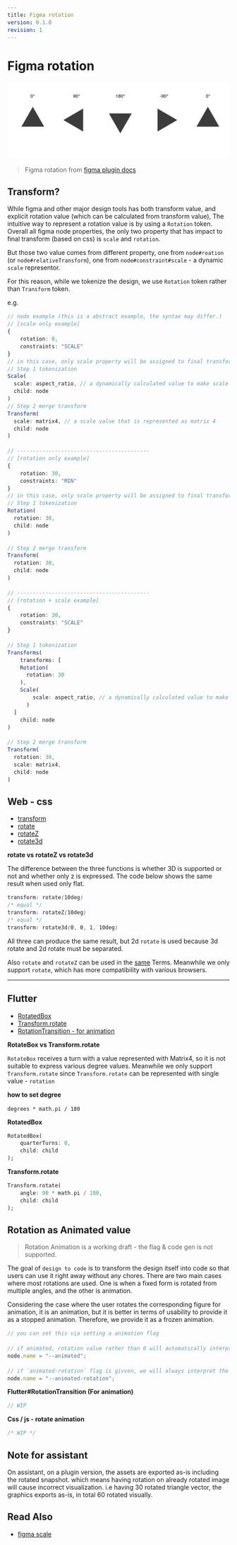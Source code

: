 ```yaml
---
title: Figma rotation
version: 0.1.0
revision: 1
---
```


# Figma rotation

![](./assets/figma-rotation-example.png)

<!-- Figma rotation has -179~180 only. -->

> Figma rotation from [figma plugin docs](https://www.figma.com/plugin-docs/api/properties/nodes-rotation/#docsNav)

## Transform?

While figma and other major design tools has both transform value, and explicit rotation value (which can be calculated from transform value), The intuitive way to represent a rotation value is by using a `Rotation` token. Overall all figma node properties, the only two property that has impact to final transform (based on css) is `scale` and `rotation`.

But those two value comes from different property, one from `node#roation` (or `node#relativeTransform`), one from `node#constraint#scale` - a dynamic `scale` representor.

For this reason, while we tokenize the design, we use `Rotation` token rather than `Transform` token.

e.g.

```typescript
// node example (this is a abstract example, the syntax may differ.)
// [scale only example]
{
    rotation: 0,
    constraints: "SCALE"
}
// in this case, only scale property will be assigned to final transform value.
// Step 1 tokenization
Scale(
  scale: aspect_ratio, // a dynamically calculated value to make scale responsive
  child: node
)
// Step 2 merge transform
Transform(
  scale: matrix4, // a scale value that is represented as matrix 4
  child: node
)

// ------------------------------------------
// [rotation only example]
{
    rotation: 30,
    constraints: "MIN"
}
// in this case, only scale property will be assigned to final transform value.
// Step 1 tokenization
Rotation(
  rotation: 30,
  child: node
)

// Step 2 merge transform
Transform(
  rotation: 30,
  child: node
)

// ------------------------------------------
// [rotation + scale example]
{
    rotation: 30,
    constraints: "SCALE"
}

// Step 1 tokenization
Transforms(
	transforms: [
    Rotation(
      rotation: 30
    ),
    Scale(
	    scale: aspect_ratio, // a dynamically calculated value to make scale responsive
	  )
  ]
	child: node
)

// Step 2 merge transform
Transform(
  rotation: 30,
  scale: matrix4,
  child: node
)
```

## Web - css

- [transform](https://developer.mozilla.org/en-US/docs/Web/CSS/transform)
- [rotate](<https://developer.mozilla.org/en-US/docs/Web/CSS/transform-function/rotate()>)
- [rotateZ](<https://developer.mozilla.org/en-US/docs/Web/CSS/transform-function/rotateZ()>)
- [rotate3d](<https://developer.mozilla.org/en-US/docs/Web/CSS/transform-function/rotate3d()>)

**rotate vs rotateZ vs rotate3d**

<!-- 세 함수의 차이는 3D 지원 여부와 z만 표현하느냐 마느냐의 차이입니다. 평면적으로만 사용할 경우 아래 코드는 같은 결과를 보입니다. -->

The difference between the three functions is whether 3D is supported or not and whether only z is expressed. The code below shows the same result when used only flat.

```css
transform: rotate(10deg)
/* equal */
transform: rotateZ(10deg)
/* equal */
transform: rotate3d(0, 0, 1, 10deg)
```

<!-- 셋 다 같은 결과값을 도출할 수 있으나, 3d rotate과 2d rotate은 분리되어야 하기 때문에 2d rotate을 사용합니다.

그리고 rotate와 rotateZ는 [같습니다.](https://www.w3.org/TR/css-transforms-1/#funcdef-rotatez) 그러니 브라우저 호환성이 더 높은 rotate를 사용할 예정입니다. -->

All three can produce the same result, but 2d `rotate` is used because 3d rotate and 2d rotate must be separated.

Also `rotate` and `rotateZ` can be used in the [same](https://www.w3.org/TR/css-transforms-1/#funcdef-rotatez) Terms. Meanwhile we only support `rotate`, which has more compatibility with various browsers.

---

## Flutter

- [RotatedBox](https://api.flutter.dev/flutter/widgets/RotatedBox-class.html)
- [Transform.rotate](https://api.flutter.dev/flutter/widgets/Transform/Transform.rotate.html)
- [RotationTransition - for animation](https://api.flutter.dev/flutter/widgets/RotationTransition-class.html)

**RotateBox vs Transform.rotate**

<!-- RotateBox는 4분할한 값으로 turn을 받으므로, 다양한 degree 값을 표현하기에 적절하지 않습니다.
하지만 Transform.rotate는 다양한 값을 받을 수 있으므로 Transform.rotate 를 선택합니다. -->

`RotateBox` receives a turn with a value represented with Matrix4, so it is not suitable to express various degree values.
Meanwhile we only support `Transform.rotate` since `Transform.rotate` can be represented with single value - `rotation`

**how to set degree**

`degrees * math.pi / 180`

**RotatedBox**

```dart
RotatedBox(
    quarterTurns: 0,
    child: child
);
```

**Transform.rotate**

```dart
Transform.rotate(
    angle: 90 * math.pi / 180,
    child: child
);
```

## Rotation as Animated value

> Rotation Animation is a working draft - the flag & code gen is not supported.

<!-- design to code는 디자인 그 자체를 코드로 변형하여 사용자의 잡무 없이 바로 사용할 수 있도록 하는 것이 목표입니다. 대부분의 rotation이 사용되는 경우는 크게 두 가지가 있는데 하나는 고정된 형태를 여러 개의 각도에서 돌려 사용하는 경우, 나머지는 하나는 애니메이션입니다.

유저가 애니메이션용으로 해당 도형을 돌리는 경우를 생각하면, 애니메이션이지만, 멈춰져있는 애니메이션으로 제공하는 것이 사용성 면에서 더 뛰어납니다. 그러므로 우리는 멈춰져있는 애니메이션으로 제공합니다. -->

The goal of `design to code` is to transform the design itself into code so that users can use it right away without any chores. There are two main cases where most rotations are used. One is when a fixed form is rotated from multiple angles, and the other is animation.

Considering the case where the user rotates the corresponding figure for animation, it is an animation, but it is better in terms of usability to provide it as a stopped animation. Therefore, we provide it as a frozen animation.

```typescript
// you can set this via setting a animation flag

// if animated, rotation value rather than 0 will automatically interpreted as rotation transition
node.name = "--animated";

// if `animated-rotation` flag is givven, we will always interpret the rotation as animated value (even if it is 0)
node.name = "--animated-rotation";
```

**Flutter#RotationTransition (For animation)**

```dart
// WIP
```

**Css / js - rotate animation**

```css
/* WIP */
```

## Note for assistant

On assistant, on a plugin version, the assets are exported as-is including the rotated snapshot. which means having rotation on already rotated image will cause incorrect visualization. i.e having 30 rotated triangle vector, the graphics exports as-is, in total 60 rotated visually.

## Read Also

- [figma scale](./figma-scale.md)
